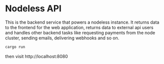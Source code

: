 # Nodeless API

This is the backend service that powers a nodeless instance. It returns data to the frontend for the web application, returns data to external api users and handles other backend tasks like requesting payments from the node cluster, sending emails, delivering webhooks and so on.

```sh
cargo run
```

then visit http://localhost:8080